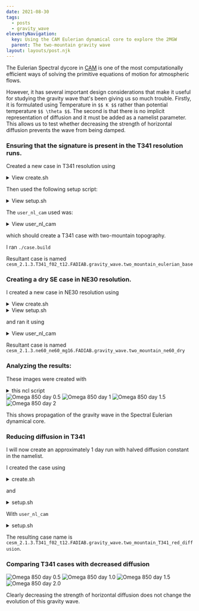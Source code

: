 ```yaml
---
date: 2021-08-30
tags:
  - posts
  - gravity_wave
eleventyNavigation:
  key: Using the CAM Eulerian dynamical core to explore the 2MGW
  parent: The two-mountain gravity wave
layout: layouts/post.njk
---
```


The Eulerian Spectral dycore in [CAM](https://www.cesm.ucar.edu/models/atm-cam/)
is one of the most computationally efficient ways of solving the primitive equations of motion
for atmospheric flows. 

However, it has several important design considerations
that make it useful for studying the gravity wave that's been giving us so much trouble.
Firstly, it is formulated using Temperature in `$$ K $$` rather than potential temperature `$$ \theta $$`. The second is that 
there is no implicit representation of diffusion and it must be added as a namelist parameter.
This allows us to test whether decreasing the strength of horizontal diffusion prevents the wave from being damped.


### Ensuring that the signature is present in the T341 resolution runs.


Created a new case in T341 resolution using 

<details>
<summary>View create.sh </summary>
<p>
<pre>
<code>
change_cesm

CASE_ID="two_mountain_eulerian_base"
COMPSET="T341_f02_t12"
SETUP_SCRIPT=basic_dry.sh
PE_COUNT=216
export CESM_GROUP="gravity_wave"
PHYSICS="FADIAB"
CASE_NAME="${CESM_VERSION}.${COMPSET}.${PHYSICS}.${CESM_GROUP}.${CASE_ID}"
CASE_DIR=${MY_CESM_CASES}/${CESM_GROUP}/${CASE_NAME}


if [ -d "${CASE_DIR}" ] 
then
	read -p "Case exists: overwrite it? [y, N]: " flag
	echo ${flag}
	if [ ${flag} != "y" ]
	then
		exit 0
	fi
	rm -rf "${CASE_DIR}"
fi


yes r | ~/cesm/cime/scripts/create_newcase --compset ${PHYSICS} --run-unsupported --res ${COMPSET} --case ${CASE_DIR} --pecount ${PE_COUNT}

ln -s ${MY_CESM_ROOT}/output/${CASE_NAME} ${CASE_DIR}


ln -s ${CASE_DIR} ${MY_CESM_ROOT}/output/${CASE_NAME}

cp ${MY_CESM_CASES}/setup_scripts/${SETUP_SCRIPT} ${CASE_DIR}/setup.sh

echo ${CASE_NAME}
</code>
</pre>
</p>
</details>


Then used the following setup script:


<details>
<summary>View setup.sh </summary>
<p>
<pre>
<code>
CAM_CONFIG_OPTS="--phys adiabatic  --analytic_ic"
STOP_OPTION=ndays
STOP_N=6
hours=0
minutes=30
seconds=00
ANALYTIC_IC="dry_baroclinic_wave_dcmip2016"
MAX_RUNTIME=${hours}:${minutes}:${seconds}
BC_COMP_MOD=ic_gravity.F90

./xmlchange STOP_OPTION=${STOP_OPTION},STOP_N=${STOP_N}
./xmlchange DOUT_S=FALSE
./xmlchange JOB_WALLCLOCK_TIME=${MAX_RUNTIME}
./xmlquery CAM_CONFIG_OPTS
./case.setup

./xmlchange --file env_build.xml --id CAM_CONFIG_OPTS --val "${CAM_CONFIG_OPTS}"

cp ${MY_CESM_CASES}/user_nl_cams/eulerian/eulerian_T341_user_nl_cam user_nl_cam
additions="analytic_ic_type = '$ANALYTIC_IC'"
echo "${additions}" >> user_nl_cam
cp ${MY_CESM_CASES}/comp_mods/${BC_COMP_MOD} SourceMods/src.cam/ic_baroclinic.F90

</code>
</pre>
</p>
</details>

The `user_nl_cam` used was:
<details>
<summary>View user_nl_cam </summary>
<p>
<pre>
<code>
empty_htapes     = .TRUE.
avgflag_pertape  = 'I'
fincl1      = 'PS','T','U','V','OMEGA','T850','U850','V850','OMEGA850','PHIS','PSL','Z3'
MFILT            = 180
NHTFRQ           = -6
NDENS            = 2
eul_nsplit       = 1
eul_hdif_coef    = 1.5D13
analytic_ic_type = 'dry_baroclinic_wave_dcmip2016'

</code>
</pre>
</p>
</details>


which should create a T341 case with two-mountain topography.

I ran `./case.build`

Resultant case is named `cesm_2.1.3.T341_f02_t12.FADIAB.gravity_wave.two_mountain_eulerian_base`


### Creating a dry SE case in NE30 resolution.


I created a new case in NE30 resolution using


<details>
<summary>View create.sh</summary>
<p>
<pre>
<code>
change_cesm

CASE_ID="two_mountain_ne30_dry"
COMPSET="ne30_ne30_mg16"
SETUP_SCRIPT=basic_dry.sh
PE_COUNT=72
export CESM_GROUP="gravity_wave"
PHYSICS="FADIAB"
CASE_NAME="${CESM_VERSION}.${COMPSET}.${PHYSICS}.${CESM_GROUP}.${CASE_ID}"
CASE_DIR=${MY_CESM_CASES}/${CESM_GROUP}/${CASE_NAME}


if [ -d "${CASE_DIR}" ] 
then
	read -p "Case exists: overwrite it? [y, N]: " flag
	echo ${flag}
	if [ ${flag} != "y" ]
	then
		exit 0
	fi
	rm -rf "${CASE_DIR}"
fi


yes r | ~/cesm/cime/scripts/create_newcase --compset ${PHYSICS} --run-unsupported --res ${COMPSET} --case ${CASE_DIR} --pecount ${PE_COUNT}

ln -s ${MY_CESM_ROOT}/output/${CESM_GROUP}/${CASE_NAME} ${CASE_DIR}/out_dir



cp ${MY_CESM_CASES}/setup_scripts/${SETUP_SCRIPT} ${CASE_DIR}/setup.sh

cd ${CASE_DIR}
source setup.sh
cd ${currentdir}

ln -sf ${CASE_DIR} ${MY_CESM_ROOT}/output/${CESM_GROUP}/${CASE_NAME}/case_dir

echo ${CASE_NAME}
</code>
</pre>
</p>
</details>


<details>
<summary>View setup.sh</summary>
<p>
<pre>
<code>
CAM_CONFIG_OPTS="--phys adiabatic  --analytic_ic"
STOP_OPTION=ndays
STOP_N=6
hours=0
minutes=15
seconds=00
ANALYTIC_IC="moist_baroclinic_wave_dcmip2016"
MAX_RUNTIME=${hours}:${minutes}:${seconds}
BC_COMP_MOD=ic_gravity.F90

./xmlchange STOP_OPTION=${STOP_OPTION},STOP_N=${STOP_N}
./xmlchange DOUT_S=FALSE
./xmlchange JOB_WALLCLOCK_TIME=${MAX_RUNTIME}
./xmlquery CAM_CONFIG_OPTS
./case.setup

./xmlchange --file env_build.xml --id CAM_CONFIG_OPTS --val "${CAM_CONFIG_OPTS}"

cp ${MY_CESM_CASES}/user_nl_cams/user_nl_cam user_nl_cam
additions="analytic_ic_type = '$ANALYTIC_IC'"
echo "${additions}" >> user_nl_cam
cp ${MY_CESM_CASES}/comp_mods/${BC_COMP_MOD} SourceMods/src.cam/ic_baroclinic.F90

</code>
</pre>
</p>
</details>

and ran it using 

<details>
<summary>View user_nl_cam</summary>
<p>
<pre>
<code>
empty_htapes     = .TRUE.
avgflag_pertape  = 'I'
fincl1      = 'PS','T','U','V','OMEGA','T850','U850','V850','OMEGA850','PHIS','PSL','Z3'
MFILT            = 180
NHTFRQ           = -6
NDENS            = 2
analytic_ic_type = 'dry_baroclinic_wave_dcmip2016'
interpolate_output = .true.
</code>
</pre>
</p>
</details>


Resultant case is named `cesm_2.1.3.ne60_ne60_mg16.FADIAB.gravity_wave.two_mountain_ne60_dry`

### Analyzing the results:


These images were created with 
<details>
<summary>this ncl script</summary>
<p>
<pre>
<code>
	dir_root = "/scratch/cjablono_root/cjablono1/owhughes/netcdf_storage/gravity_wave/"
	diris = (/ dir_root + "",\
		  dir_root + ""/)

; specify (absolute) paths to files, and the labels that should appear in the figure
	fnames = (/ "cesm_2.1.3.ne30_ne30_mg16.FADIAB.gravity_wave.two_mountain_ne30_dry.cam.h0.0001-01-01-00000.nc", \
		    "cesm_2.1.3.T341_f02_t12.FADIAB.gravity_wave.two_mountain_eulerian_base.cam.h0.0001-01-01-00000.nc"/)
	labels = (/ "NE60", "T341"/)
	time_mult = (/ 1, 1/)

	;fname = "flat.cam.h0.nc"
	dir_fig = "T341_ne30_compare"
	time_ind = 2 ; the time in days that we want to plot
	comp_identifier =  "time_" + time_ind
	;fname = "flat.cam.h0.nc"


	i = 0

; Setup workstation and figure render presets
	label = "OMEGA"
	out = systemfunc("mkdir -p " + "figures/" + dir_fig + "/" + comp_identifier)
	wks_type = "png"
	wks_type@wkWidth = 1024
	wks_type@wkHeight = 1024
	wks_frame = gsn_open_wks(wks_type, "figures/" + dir_fig + "/" +  label + time_ind )
	
	dimsz = dimsizes(fnames)
	plot_tmp = new(2 * (dimsz(0)),graphic)
	plot = new(dimsz(0),graphic)
	minval = (/ -0.1, -0.1 /)
	maxval = (/ 0.1, 0.1 /)
	t_out = 0.0
	i = 0
	lat_begin = -90
	lat_end = 90
	lon_begin = -360
	lon_end = 360
	do while(i.lt. dimsz(0))
		print(i)
		f     = addfile(diris(i) + fnames(i),"r")
		time := f->time
		lat := f->lat
		lon := f->lon
		latsize := dimsizes(lat)
		phi_dims = getfilevardimsizes(f, "PHIS")
		nlat := 0
                if (product(dimsizes(phi_dims)) .eq. 2) then 
                        phi_surf_all := f->PHIS({lat_begin:lat_end}, {lon_begin:lon_end}) 
                else
                        phi_surf_all := f->PHIS(0, {lat_begin:lat_end}, {lon_begin:lon_end}) 
                end if  
		phi_surf := phi_surf_all
		var_all := f->OMEGA850({time_ind}, :, :)
		Z3 := f->Z3({time_ind}, :, :, :)
		var := var_all({-360:360}, {-360:360}) 
		t_out := time({time_ind})
		
		
	
	
	
		res                     = True         ; plot modifications desired
		res@gsnDraw  = False
		res@gsnFrame = False
		res@vpWidthF             = 0.9
		res@vpHeightF            = 0.225
		res@gsnMaximize         = True         ; Maximize size of plot in frame
		res@cnFillOn            = True
		res@cnFillPalette       = "MPL_rainbow"
		res@cnLinesOn           = False
		res@cnLineLabelsOn      = False
		res@lbLabelAngleF       = 90
		res@tiMainString        = ""
		res@tiMainOn = False
		res@tiYAxisString = labels(i)
		res@cnLevelSelectionMode = "ManualLevels"
		res@cnMinLevelValF  = minval(i)
		res@cnMaxLevelValF  = maxval(i)
		res@cnLevelSpacingF = (maxval(i)-minval(i)) / 10
		plot_tmp(2 * i) = gsn_csm_contour(wks_frame,var(:, :),res)
		res_geo                     = True
		res_geo@gsnDraw  = False
		res_geo@gsnFrame = False
		res_geo@cnConstFLabelOn = False
		res_geo@vpWidthF             = 0.9
		res_geo@vpHeightF            = 0.225
		res_geo@gsnMaximize         = True 
		res_geo@cnFillOn = False
		res_geo@cnLinesOn = True
		res_geo@cnLineLabelsOn = False
		res_geo@tiMainString = ""
		res_geo@gsnRightString   = ""
		res_geo@gsnLeftString    = ""
		res_geo@gsnCenterString  = ""
		res_geo@cnLineColor      = "black"
		res_geo@cnInfoLabelOn = False
                res_geo@cnLevelSelectionMode = "ExplicitLevels"
                res_geo@cnLevels = (/ 0.1 * max(phi_surf(:, :)), max(phi_surf(:, :)) / 2, 0.9 * max(phi_surf(:, :)) /)
		res_geo@cnLineLabelBackgroundColor = "transparent"
		plot_tmp(2*i + 1) =  gsn_csm_contour(wks_frame,phi_surf(:, :),res_geo)


		overlay(plot_tmp(2 * i), plot_tmp(2 * i + 1))
		plot(i) = plot_tmp(2 * i)
	
		i = i + 1

	end do
	res_panel = True
	res_panel@gsnPanelMainString        = label + " "  + " day " + sprintf("%5.2f"    , t_out)
	gsn_panel(wks_frame,plot,(/2, 1/), res_panel)
</code>
</pre>
</p>
</details>

<img class="center small" alt="Omega 850 day 0.5" src="https://cdn.glitch.com/8af1b7af-efae-4a35-b1d7-e47b835582bc%2FOMEGA0.5.png?v=1630526845505">
<img class="center small" alt="Omega 850 day 1" src="https://cdn.glitch.com/8af1b7af-efae-4a35-b1d7-e47b835582bc%2FOMEGA1.png?v=1630526872273">
<img class="center small" alt="Omega 850 day 1.5" src="https://cdn.glitch.com/8af1b7af-efae-4a35-b1d7-e47b835582bc%2FOMEGA1.5.png?v=1630526866345">
<img class="center small" alt="Omega 850 day 2" src="https://cdn.glitch.com/8af1b7af-efae-4a35-b1d7-e47b835582bc%2FOMEGA2.png?v=1630526876815">

This shows propagation of the gravity wave in the Spectral Eulerian dynamical core. 


### Reducing diffusion in T341

I will now create an approximately 1 day run with halved diffusion constant in the namelist.

I created the case using 

<details>
<summary>create.sh</summary>
<p>
<pre>
<code>
change_cesm

CASE_ID="two_mountain_T341_red_diffusion"
COMPSET="T341_f02_t12"
SETUP_SCRIPT=basic_dry.sh
PE_COUNT=216
export CESM_GROUP="gravity_wave"
PHYSICS="FADIAB"
CASE_NAME="${CESM_VERSION}.${COMPSET}.${PHYSICS}.${CESM_GROUP}.${CASE_ID}"
CASE_DIR=${MY_CESM_CASES}/${CESM_GROUP}/${CASE_NAME}


if [ -d "${CASE_DIR}" ] 
then
	read -p "Case exists: overwrite it? [y, N]: " flag
	echo ${flag}
	if [ ${flag} != "y" ]
	then
		exit 0
	fi
	rm -rf "${CASE_DIR}"
fi


yes r | ~/cesm/cime/scripts/create_newcase --compset ${PHYSICS} --run-unsupported --res ${COMPSET} --case ${CASE_DIR} --pecount ${PE_COUNT}

ln -s ${MY_CESM_ROOT}/output/${CESM_GROUP}/${CASE_NAME} ${CASE_DIR}/out_dir



cp ${MY_CESM_CASES}/setup_scripts/${SETUP_SCRIPT} ${CASE_DIR}/setup.sh

cd ${CASE_DIR}
source setup.sh
cd ${currentdir}

ln -sf ${CASE_DIR} ${MY_CESM_ROOT}/output/${CESM_GROUP}/${CASE_NAME}/case_dir

echo ${CASE_NAME}
</code>
</pre>
</p>
</details>


and 

<details>
<summary>setup.sh</summary>
<p>
<pre>
<code>
CAM_CONFIG_OPTS="--phys adiabatic  --analytic_ic"
STOP_OPTION=ndays
STOP_N=6
hours=0
minutes=15
seconds=00
ANALYTIC_IC="dry_baroclinic_wave_dcmip2016"
MAX_RUNTIME=${hours}:${minutes}:${seconds}
BC_COMP_MOD=ic_gravity.F90

./xmlchange STOP_OPTION=${STOP_OPTION},STOP_N=${STOP_N}
./xmlchange DOUT_S=FALSE
./xmlchange JOB_WALLCLOCK_TIME=${MAX_RUNTIME}
./xmlquery CAM_CONFIG_OPTS
./case.setup

./xmlchange --file env_build.xml --id CAM_CONFIG_OPTS --val "${CAM_CONFIG_OPTS}"

cp ${MY_CESM_CASES}/user_nl_cams/user_nl_cam user_nl_cam
additions="analytic_ic_type = '$ANALYTIC_IC'"
echo "${additions}" >> user_nl_cam
cp ${MY_CESM_CASES}/comp_mods/${BC_COMP_MOD} SourceMods/src.cam/ic_baroclinic.F90
</code>
</pre>
</p>
</details>



With `user_nl_cam` 
<details>
<summary>setup.sh</summary>
<p>
<pre>
<code>
empty_htapes     = .TRUE.
avgflag_pertape  = 'I'
fincl1      = 'PS','T','U','V','OMEGA','T850','U850','V850','OMEGA850','PHIS','PSL','Z3'
MFILT            = 180
NHTFRQ           = -6
NDENS            = 2
eul_nsplit       = 1
eul_hdif_coef    = 0.75D13
analytic_ic_type = 'dry_baroclinic_wave_dcmip2016'
</code>
</pre>
</p>
</details>


The resulting case name is `cesm_2.1.3.T341_f02_t12.FADIAB.gravity_wave.two_mountain_T341_red_diffusion`.


### Comparing T341 cases with decreased diffusion

<img class="center medium" alt="Omega 850 day 0.5" src="https://cdn.glitch.com/8af1b7af-efae-4a35-b1d7-e47b835582bc%2Fdiff_compare_OMEGA0.5.png?v=1630552295507">
<img class="center medium" alt="Omega 850 day 1.0" src="https://cdn.glitch.com/8af1b7af-efae-4a35-b1d7-e47b835582bc%2Fdiff_compare_OMEGA1.png?v=1630552349466">
<img class="center medium" alt="Omega 850 day 1.5" src="https://cdn.glitch.com/8af1b7af-efae-4a35-b1d7-e47b835582bc%2Fdiff_compare_OMEGA1.5.png?v=1630552365888">
<img class="center medium" alt="Omega 850 day 2.0" src="https://cdn.glitch.com/8af1b7af-efae-4a35-b1d7-e47b835582bc%2Fdiff_compare_OMEGA2.png?v=1630552380247">

Clearly decreasing the strength of horizontal diffusion does not change the evolution of this gravity wave.
